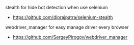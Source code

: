 stealth for hide bot detection when use selenium
- https://github.com/diprajpatra/selenium-stealth

webdriver_manager for easy manage driver every browser
- https://github.com/SergeyPirogov/webdriver_manager